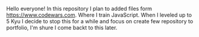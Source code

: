 Hello everyone! 
In this repository I plan to added files form https://www.codewars.com. Where I train JavaScript. 
When I leveled up to 5 Kyu I decide to stop this for a while and focus on create few repository to portfolio, I'm shure I come backt to this later. 
